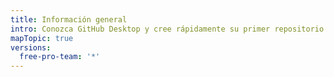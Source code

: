```yaml
---
title: Información general
intro: Conozca GitHub Desktop y cree rápidamente su primer repositorio.
mapTopic: true
versions:
  free-pro-team: '*'
---
```


